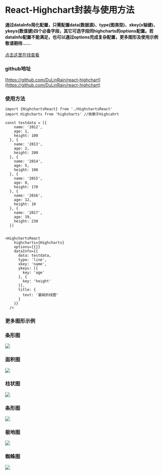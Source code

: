 # React-Highchart封装与使用方法

#### 通过dataInfo简化配置，只需配置data(数据源)、type(图类型)、xkey(x轴键)、ykeys(数值键)四个必备字段，其它可选字段同highcharts的options配置。若dataInfo配置不能满足，也可以通过options完成复杂配置，更多图形及使用示例敬请期待......


[点击这里在线查看](http://www.dulinrain.top/react-highchart/index.html)

### github地址

[https://github.com/DuLinRain/react-highchart](https://github.com/DuLinRain/react-highchart)


### 使用方法

	import {HighchartsReact} from './HighchartsReact'
	import Highcharts from 'highcharts' //依赖于Highcahrt

	const testdata = [{
	    name: '2012',
	    age: 1,
	    height: 100
	  }, {
	    name: '2013',
	    age: 2,
	    height: 200
	  }, {
	    name: '2014',
	    age: 5,
	    height: 100
	  }, {
	    name: '2015',
	    age: 8,
	    height: 170
	  }, {
	    name: '2016',
	    age: 12,
	    height: 10
	  }, {
	    name: '2017',
	    age: 19,
	    height: 230
	  }]

	
	<HighchartsReact
	    highcharts={Highcharts}
	    options={{}}
	    dataInfo={{
	      data: testdata,
	      type: 'line',
	      xkey: 'name',
	      ykeys: [{
	        key: 'age'
	      }, {
	        key: 'height'
	      }],
	      title: {
	        text: '基础折线图'
	      }
	    }}
	  />


### 更多图形示例



### 条形图

![](https://i.imgur.com/yCR071D.png)

### 面积图

![](https://i.imgur.com/vc6gg7u.png)

### 柱状图

![](https://i.imgur.com/OgzJvJO.png)

### 条形图

![](https://i.imgur.com/SCzEdRQ.png)

### 极地图

![](https://i.imgur.com/jIl9Isb.png)

### 蜘蛛图

![](https://i.imgur.com/kPPbPSv.png)